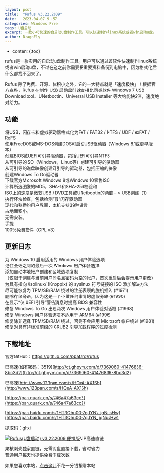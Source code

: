 ```yaml
---
layout: post
title:  "Rufus v3.22.2009"
date:   2023-04-07 9：57
categories: Windows Free
tags: U盘启动
excerpt: 一款小巧快速的自启动u盘制作工具。可以快速制作linux系统或者win启动u盘。
author: DragnFly
---
```


* content
{:toc}

rufus是一款实用的自启动u盘制作工具。用户可以通过该软件快速制作linux系统或者win启动u盘，不过在这之前你需要把重要资料备份到电脑中，因为格式化后什么都找不回来了。

Rufus 除了免费、开源、体积小之外，它的一大特点就是「速度极快」！根据官方宣称，Rufus 在制作 USB 启动盘时速度相比同类软件 Windows 7 USB Download tool、UNetbootin、Universal USB Installer 等大约能快2倍，速度绝对给力。

## 功能

将USB，闪存卡和虚拟驱动器格式化为FAT / FAT32 / NTFS / UDF / exFAT / ReFS  
使用FreeDOS或MS-DOS创建DOS可启动USB驱动器（Windows 8.1或更早版本）  
创建BIOS或UEFI可引导驱动器，包括UEFI可引导NTFS  
从可引导的ISO（Windows，Linux等）创建可引导的驱动器  
从可引导的磁盘映像创建可引导的驱动器，包括压缩的映像  
创建Windows To Go驱动器  
下载官方Microsoft Windows 8或Windows 10零售ISO  
计算所选图像的MD5，SHA-1和SHA-256校验和  
ISO上的速度是微软USB / DVD工具或UNetbootin的两倍 – > USB创建（1）  
执行坏块检查，包括检测“假”闪存驱动器  
现代和熟悉的用户界面，本机支持39种语言  
占地面积小。  
无需安装。  
手提  
100％免费软件（GPL v3）

## 更新日志

为 Windows 10 启用适用的 Windows 用户体验选项  
记住会话之间的最后一次 Windows 用户体验选择  
添加自动本地帐户创建和区域选项复制  
（仅限于创建与当前用户同名且密码为空的帐户，首次重启后会提示用户更改）  
为具有指向 /isolinux/ (Knoppix) 的 syslinux 符号链接的 ISO 添加解决方法  
尽可能恢复为 TPM/SB/RAM 绕过的注册表项的脱机插入 (#1971)  
删除存储旁路，因为这是一个不做任何事情的虚假旁路 (#1990)  
在显示“仅 UEFI 引导”警告消息时提高 BIOS 兼容性  
修复 Windows To Go 出现两次 Windows 用户体验对话框 (#1968)  
修复 Windows 用户体验选项不适用于 ARM64 (#1996)  
修复除非选择 TPM/SB/RAM 绕过，否则不会应用 Microsoft 帐户绕过 (#1981)  
修复对具有非标准前缀的 GRUB2 引导加载程序的过度检测

## 下载地址

官方GitHub：https://github.com/pbatard/rufus

已高速(如有密码：3519)[http://ct.ghpym.com/d/7369060-41476836-8bc3d2](http://ct.ghpym.com/d/7369060-41476836-8bc3d2)

已高速[http://www.123pan.com/s/HQeA-AX1Sh](http://www.123pan.com/s/HQeA-AX1Sh)

[https://pan.quark.cn/s/746a47a63cc2](https://pan.quark.cn/s/746a47a63cc2)

[https://pan.baidu.com/s/1HT3Qhu00-7gJYN\_jqNusHw](https://pan.baidu.com/s/1HT3Qhu00-7gJYN_jqNusHw)

提取码：ghxi

[![Rufus(U盘启动) v3.22.2009 便携版](https://www.ghxi.com/wp-content/plugins/vipdown/img/lock.svg)](https://www.ghxi.com/wp-content/plugins/vipdown/img/lock.svg)VIP高速直链

果核剥壳独家直链，无需网盘直接下载，省时省力  
普通用户每天也提供免费下载次数

如果您喜欢本站，[点击这儿](https://www.ghxi.com/pay)不花一分钱捐赠本站
